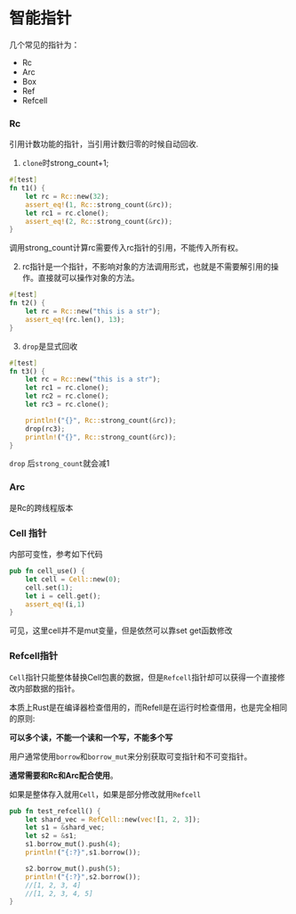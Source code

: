 # 智能指针
几个常见的指针为：
* Rc
* Arc
* Box
* Ref
* Refcell

### Rc
引用计数功能的指针，当引用计数归零的时候自动回收.
1. `clone`时strong_count+1;
```rust
#[test]
fn t1() {
    let rc = Rc::new(32);
    assert_eq!(1, Rc::strong_count(&rc));
    let rc1 = rc.clone();
    assert_eq!(2, Rc::strong_count(&rc));
}
```
调用strong_count计算rc需要传入rc指针的引用，不能传入所有权。

2. rc指针是一个指针，不影响对象的方法调用形式，也就是不需要解引用的操作。直接就可以操作对象的方法。
```rust
#[test]
fn t2() {
    let rc = Rc::new("this is a str");
    assert_eq!(rc.len(), 13);
}
```

3. `drop`是显式回收
```rust
#[test]
fn t3() {
    let rc = Rc::new("this is a str");
    let rc1 = rc.clone();
    let rc2 = rc.clone();
    let rc3 = rc.clone();

    println!("{}", Rc::strong_count(&rc));
    drop(rc3);
    println!("{}", Rc::strong_count(&rc));
}
```
`drop` 后`strong_count`就会减1

### Arc
是Rc的跨线程版本

### Cell 指针
内部可变性，参考如下代码
```rust
pub fn cell_use() {
    let cell = Cell::new(0);
    cell.set(1);
    let i = cell.get();
    assert_eq!(i,1)
}
```
可见，这里cell并不是mut变量，但是依然可以靠set get函数修改

### Refcell指针
`Cell`指针只能整体替换Cell包裹的数据，但是`Refcell`指针却可以获得一个直接修改内部数据的指针。

本质上Rust是在编译器检查借用的，而Refell是在运行时检查借用，也是完全相同的原则:

**可以多个读，不能一个读和一个写，不能多个写**

用户通常使用`borrow`和`borrow_mut`来分别获取可变指针和不可变指针。

**通常需要和Rc和Arc配合使用**。

如果是整体存入就用`Cell`，如果是部分修改就用`Refcell`
```rust
pub fn test_refcell() {
    let shard_vec = RefCell::new(vec![1, 2, 3]);
    let s1 = &shard_vec;
    let s2 = &s1;
    s1.borrow_mut().push(4);
    println!("{:?}",s1.borrow());

    s2.borrow_mut().push(5);
    println!("{:?}",s2.borrow());
    //[1, 2, 3, 4]
    //[1, 2, 3, 4, 5]
}
```
